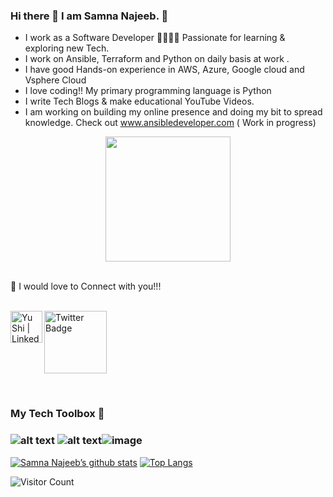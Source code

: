 
### Hi there 👋 I am Samna Najeeb. 🔭 

- I work as a Software Developer 👩‍💻👩‍💻 Passionate for learning & exploring new Tech. 
- I work on Ansible, Terraform and Python on daily basis at work .
- I have good Hands-on experience in AWS, Azure, Google cloud and Vsphere Cloud 
- I love coding!! My primary programming language is Python
- I write Tech Blogs & make educational YouTube Videos.
- I am working on building my online presence and doing my bit to spread knowledge. Check out www.ansibledeveloper.com ( Work in progress) 

<div id="header" align="center">
<img src="https://media.giphy.com/media/1MSVKRopegDjYONwdF/giphy.gif" width="200"/>
</div>
</br>

🤝 I would love to Connect with you!!!  
</br>

<a href="https://www.linkedin.com/in/samnanajeeb/"><img align="left" src="https://raw.githubusercontent.com/yushi1007/yushi1007/main/images/linkedin.svg" alt="Yu Shi | LinkedIn" width="51px"/></a>

<a href="https://twitter.com/NajeebSamna"><img src="https://img.shields.io/badge/Twitter-blue?style=for-the-badge&logo=twitter&logoColor=white" alt="Twitter Badge" width="100px"/></a> 

</br>

### My Tech Toolbox 🧰

### ![alt text](https://upload.wikimedia.org/wikipedia/commons/0/05/Ansible_Logo.png) ![alt text](https://www.datocms-assets.com/2885/1620155113-brandhcterraformprimaryattributedcolor.svg)![image](https://user-images.githubusercontent.com/66362347/168272020-534b13fb-233b-46ee-8997-c3af06e3a142.png)


[![Samna Najeeb’s github stats](https://github-readme-stats.vercel.app/api?username=samnanajeeb)](https://github.com/samnanajeeb) [![Top Langs](https://github-readme-stats.vercel.app/api/top-langs/?username=samnanajeeb&layout=compact)](https://github.com/samnanajeeb)


 ![Visitor Count](https://profile-counter.glitch.me/{ayushi7rawat}/count.svg)

<!--
**samnanajeeb/samnanajeeb** is a ✨ _special_ ✨ repository because its `README.md` (this file) appears on your GitHub profile.

Here are some ideas to get you started:

- 🔭 I’m currently working on ...
- 🌱 I’m currently learning ...
- 👯 I’m looking to collaborate on ...
- 🤔 I’m looking for help with ...
- 💬 Ask me about ...
- 📫 How to reach me: ...
- 😄 Pronouns: ...
- ⚡ Fun fact: ...
-->
